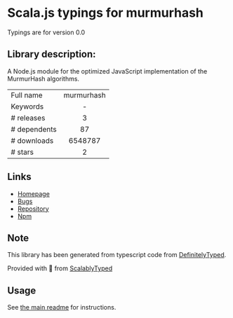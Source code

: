 
# Scala.js typings for murmurhash

Typings are for version 0.0

## Library description:
A Node.js module for the optimized JavaScript implementation of the MurmurHash algorithms.

|                    |                 |
| ------------------ | :-------------: |
| Full name          | murmurhash |
| Keywords           | - |
| # releases         | 3 |
| # dependents       | 87 |
| # downloads        | 6548787 |
| # stars            | 2 |

## Links
- [Homepage](https://github.com/perezd/node-murmurhash#readme)
- [Bugs](https://github.com/perezd/node-murmurhash/issues)
- [Repository](https://github.com/perezd/node-murmurhash)
- [Npm](https://www.npmjs.com/package/murmurhash)
    


## Note
This library has been generated from typescript code from [DefinitelyTyped](https://definitelytyped.org).

Provided with :purple_heart: from [ScalablyTyped](https://github.com/oyvindberg/ScalablyTyped)

## Usage
See [the main readme](../../readme.md) for instructions.



